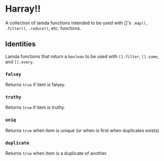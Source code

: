 # Harray!!

A collection of lamda functions intended to be used with []'s `.map()`, `.filter()`, `.reduce()`, etc. functions.


## Identities

Lamda functions that return a `boolean` to be used with `[].filter`, `[].some`, and `[].every`.


### `falsey`

Returns `true` if item is falsey.


### `truthy`

Returns `true` if item is truthy.


### `uniq`

Returns `true` when item is unique (or when is first when duplicates exists)


### `duplicate`

Returns `true` when item is a duplicate of another.
